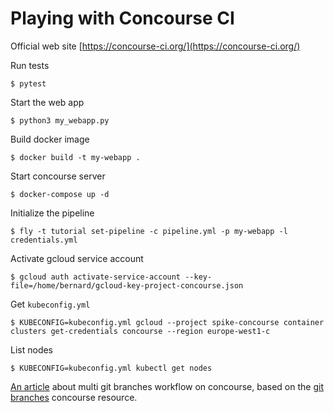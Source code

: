 # Playing with Concourse CI

Official web site [https://concourse-ci.org/](https://concourse-ci.org/)

Run tests

    $ pytest

Start the web app

    $ python3 my_webapp.py
    
Build docker image

    $ docker build -t my-webapp . 

Start concourse server

    $ docker-compose up -d
    
    
Initialize the pipeline

    $ fly -t tutorial set-pipeline -c pipeline.yml -p my-webapp -l credentials.yml
    
Activate gcloud service account

    $ gcloud auth activate-service-account --key-file=/home/bernard/gcloud-key-project-concourse.json
    
Get `kubeconfig.yml`

    $ KUBECONFIG=kubeconfig.yml gcloud --project spike-concourse container clusters get-credentials concourse --region europe-west1-c

List nodes

    $ KUBECONFIG=kubeconfig.yml kubectl get nodes


[An article](https://blog.alterway.fr/en/multi-git-branches-workflow-with-concourse-ci.html)
about multi git branches workflow on concourse, based on the [git branches](https://github.com/vito/git-branches-resource)
concourse resource.
